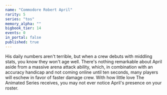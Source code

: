 ```yaml
---
name: "Commodore Robert April"
rarity: 5
series: "tos"
memory_alpha: ""
bigbook_tier: 14
events: 0
in_portal: false
published: true
---
```


His daily numbers aren't terrible, but when a crew debuts with middling stats, you know they won't age well. There's nothing remarkable about April aside from a massive arena attack ability, which, in combination with an accuracy handicap and not coming online until ten seconds, many players will eschew in favor of faster damage crew. With how little love The Animated Series receives, you may not ever notice April's presence on your roster.
